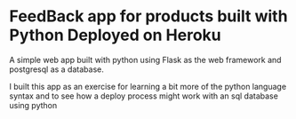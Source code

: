 <h1>FeedBack app for products built with Python Deployed on Heroku</h1>

<p>A simple web app built with python using Flask as the web framework and postgresql as a database.</p>
<p>I built this app as an exercise for learning a bit more of the python language syntax and to see how a deploy process might work with an sql database using python</p>
